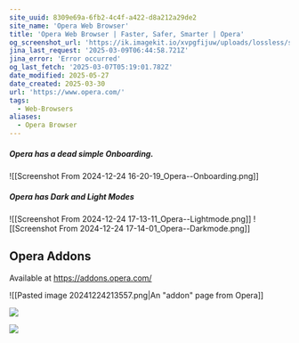 ```yaml
---
site_uuid: 8309e69a-6fb2-4c4f-a422-d8a212a29de2
site_name: 'Opera Web Browser'
title: 'Opera Web Browser | Faster, Safer, Smarter | Opera'
og_screenshot_url: 'https://ik.imagekit.io/xvpgfijuw/uploads/lossless/screenshots/20250527_Opera_og_screenshot.jpeg'
jina_last_request: '2025-03-09T06:44:58.721Z'
jina_error: 'Error occurred'
og_last_fetch: '2025-03-07T05:19:01.782Z'
date_modified: 2025-05-27
date_created: 2025-03-30
url: 'https://www.opera.com/'
tags:
  - Web-Browsers
aliases:
  - Opera Browser
---
```


##### Opera has a dead simple Onboarding.
![[Screenshot From 2024-12-24 16-20-19_Opera--Onboarding.png]]
##### Opera has Dark and Light Modes
![[Screenshot From 2024-12-24 17-13-11_Opera--Lightmode.png]]
![[Screenshot From 2024-12-24 17-14-01_Opera--Darkmode.png]]
## Opera Addons
Available at https://addons.opera.com/

![[Pasted image 20241224213557.png|An "addon" page from Opera]]

![](https://i.imgur.com/XRXVVoy.png)


![](https://i.imgur.com/WueMrnY.png)
